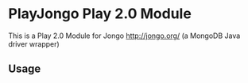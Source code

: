 PlayJongo Play 2.0 Module
=====================================

This is a Play 2.0 Module for Jongo http://jongo.org/ 
(a MongoDB Java driver wrapper)

Usage
-----
